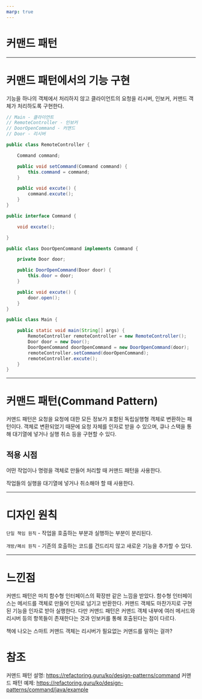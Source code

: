 ```yaml
---
marp: true
---
```


# 커맨드 패턴

---

# 커맨드 패턴에서의 기능 구현

기능을 하나의 객체에서 처리하지 않고 클라이언트의 요청을 리시버, 인보커, 커맨드 객체가 처리하도록 구현한다.

```java
// Main - 클라이언트
// RemoteController - 인보커
// DoorOpenCommand - 커맨드
// Door - 리시버

public class RemoteController {

    Command command;

    public void setCommand(Command command) {
        this.command = command;
    }

    public void excute() {
        command.excute();
    }
}

public interface Command {

    void excute();

}

public class DoorOpenCommand implements Command {

    private Door door;

    public DoorOpenCommand(Door door) {
        this.door = door;
    }

    public void excute() {
        door.open();
    }
}

public class Main {

    public static void main(String[] args) {
        RemoteController remoteController = new RemoteController();
        Door door = new Door();
        DoorOpenCommand doorOpenCommand = new DoorOpenCommand(door);
        remoteController.setCommand(doorOpenCommand);
        remoteController.excute();
    }
}


```

---

# 커맨드 패턴(Command Pattern)

커맨드 패턴은 요청을 요청에 대한 모든 정보가 포함된 독립실행형 객체로 변환하는 패턴이다.
객체로 변환되었기 때문에 요청 자체를 인자로 받을 수 있으며, 큐나 스택을 통해 대기열에 넣거나 실행 취소 등을 구현할 수 있다.

## 적용 시점

어떤 작업이나 명령을 객체로 만들어 처리할 때 커맨드 패턴을 사용한다.

작업들의 실행을 대기열에 넣거나 취소해야 할 때 사용한다.

---

# 디자인 원칙

`단일 책임 원칙` - 작업을 호출하는 부분과 실행하는 부분이 분리된다.

`개방/폐쇠 원칙` - 기존의 호출하는 코드를 건드리지 않고 새로운 기능을 추가할 수 있다.

---

# 느낀점

커맨드 패턴은 마치 함수형 인터페이스의 확장판 같은 느낌을 받았다. 함수형 인터페이스는 메서드를 객체로 만들어 인자로 넘기고 반환한다.
커맨드 객체도 마찬가지로 구현된 기능을 인자로 받아 실행한다. 다만 커맨드 패턴은 커맨드 객체 내부에 여러 메서드와 리시버 등의 항목들이 존재한다는 것과 인보커를 통해 호출된다는 점이 다르다.

책에 나오는 스마트 커맨드 객체는 리시버가 필요없는 커맨드를 말하는 걸까?

# 참조

커맨드 패턴 설명: https://refactoring.guru/ko/design-patterns/command
커맨드 패턴 예제: https://refactoring.guru/ko/design-patterns/command/java/example
